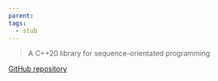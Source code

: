 ```yaml
---
parent: 
tags:
  - stub
---
```

> A C++20 library for sequence-orientated programming

[GitHub repository](https://github.com/tcbrindle/flux)